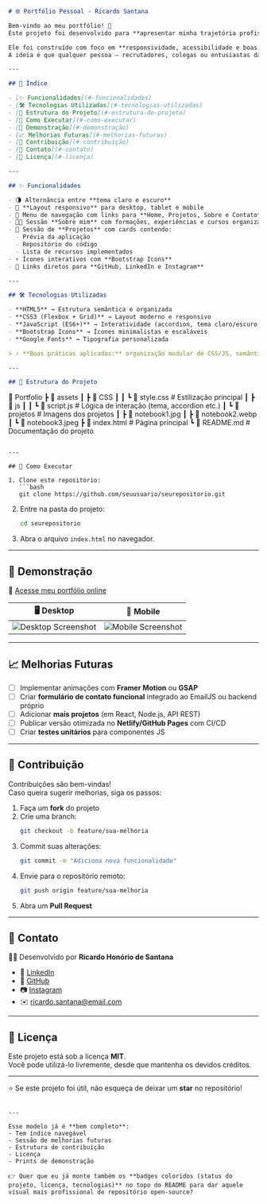 

```markdown
# 🌐 Portfólio Pessoal - Ricardo Santana

Bem-vindo ao meu portfólio! 🚀  
Este projeto foi desenvolvido para **apresentar minha trajetória profissional**, **habilidades técnicas** e **projetos práticos** como **Desenvolvedor Full Stack (em formação)**.  

Ele foi construído com foco em **responsividade, acessibilidade e boas práticas de desenvolvimento front-end**.  
A ideia é que qualquer pessoa — recrutadores, colegas ou entusiastas da área — possa navegar e conhecer melhor meu trabalho.

---

## 📌 Índice

- [✨ Funcionalidades](#-funcionalidades)
- [🛠️ Tecnologias Utilizadas](#️-tecnologias-utilizadas)
- [📂 Estrutura do Projeto](#-estrutura-do-projeto)
- [🚀 Como Executar](#-como-executar)
- [📸 Demonstração](#-demonstração)
- [📈 Melhorias Futuras](#-melhorias-futuras)
- [🤝 Contribuição](#-contribuição)
- [📧 Contato](#-contato)
- [📄 Licença](#-licença)

---

## ✨ Funcionalidades

- 🌗 Alternância entre **tema claro e escuro**  
- 📱 **Layout responsivo** para desktop, tablet e mobile  
- 📌 Menu de navegação com links para **Home, Projetos, Sobre e Contato**  
- 🧑‍💻 Sessão **Sobre mim** com formações, experiências e cursos organizados em **accordion interativo**  
- 💼 Sessão de **Projetos** com cards contendo:
  - Prévia da aplicação  
  - Repositório do código  
  - Lista de recursos implementados  
- ⚡ Ícones interativos com **Bootstrap Icons**  
- 🔗 Links diretos para **GitHub, LinkedIn e Instagram**

---

## 🛠️ Tecnologias Utilizadas

- **HTML5** → Estrutura semântica e organizada  
- **CSS3 (Flexbox + Grid)** → Layout moderno e responsivo  
- **JavaScript (ES6+)** → Interatividade (accordion, tema claro/escuro, navegação dinâmica)  
- **Bootstrap Icons** → Ícones minimalistas e escaláveis  
- **Google Fonts** → Tipografia personalizada  

> ⚡ **Boas práticas aplicadas:** organização modular de CSS/JS, semântica HTML, acessibilidade (uso de tags adequadas e textos alternativos nas imagens).

---

## 📂 Estrutura do Projeto

```
📁 Portfolio
 ┣ 📂 assets
 ┃ ┣ 📂 CSS
 ┃ ┃ ┗ 📜 style.css        # Estilização principal
 ┃ ┣ 📂 js
 ┃ ┃ ┗ 📜 script.js        # Lógica de interação (tema, accordion etc.)
 ┃ ┗ 📂 projetos           # Imagens dos projetos
 ┃    ┣ 📜 notebook1.jpg
 ┃    ┣ 📜 notebook2.webp
 ┃    ┗ 📜 notebook3.jpeg
 ┣ 📜 index.html            # Página principal
 ┗ 📜 README.md             # Documentação do projeto
```

---

## 🚀 Como Executar

1. Clone este repositório:
   ```bash
   git clone https://github.com/seuusuario/seurepositorio.git
   ```

2. Entre na pasta do projeto:
   ```bash
   cd seurepositorio
   ```

3. Abra o arquivo `index.html` no navegador.

---

## 📸 Demonstração

🔗 [Acesse meu portfólio online](https://seu-link-github-pages-ou-netlify)  

| 🖥️ Desktop | 📱 Mobile |
|------------|-----------|
| ![Desktop Screenshot](assets/projetos/notebook1.jpg) | ![Mobile Screenshot](assets/projetos/notbook3.jpeg) |

---

## 📈 Melhorias Futuras

- [ ] Implementar animações com **Framer Motion** ou **GSAP**  
- [ ] Criar **formulário de contato funcional** integrado ao EmailJS ou backend próprio  
- [ ] Adicionar **mais projetos** (em React, Node.js, API REST)  
- [ ] Publicar versão otimizada no **Netlify/GitHub Pages** com CI/CD  
- [ ] Criar **testes unitários** para componentes JS  

---

## 🤝 Contribuição

Contribuições são bem-vindas!  
Caso queira sugerir melhorias, siga os passos:

1. Faça um **fork** do projeto  
2. Crie uma branch:  
   ```bash
   git checkout -b feature/sua-melhoria
   ```
3. Commit suas alterações:  
   ```bash
   git commit -m "Adiciona nova funcionalidade"
   ```
4. Envie para o repositório remoto:  
   ```bash
   git push origin feature/sua-melhoria
   ```
5. Abra um **Pull Request**

---

## 📧 Contato

👨‍💻 Desenvolvido por **Ricardo Honório de Santana**  

- 💼 [LinkedIn](https://www.linkedin.com/in/ricardo-hon%C3%B3rio-de-santana-630a9493/)  
- 🐙 [GitHub](https://github.com/santanar2)  
- 📷 [Instagram](https://www.instagram.com/)  
- ✉️ ricardo.santana@email.com  

---

## 📄 Licença

Este projeto está sob a licença **MIT**.  
Você pode utilizá-lo livremente, desde que mantenha os devidos créditos.  

---
⭐ Se este projeto foi útil, não esqueça de deixar um **star** no repositório!
```

---

Esse modelo já é **bem completo**:  
- Tem índice navegável  
- Sessão de melhorias futuras  
- Estrutura de contribuição  
- Licença  
- Prints de demonstração  

👉 Quer que eu já monte também os **badges coloridos (status do projeto, licença, tecnologias)** no topo do README para dar aquele visual mais profissional de repositório open-source?
